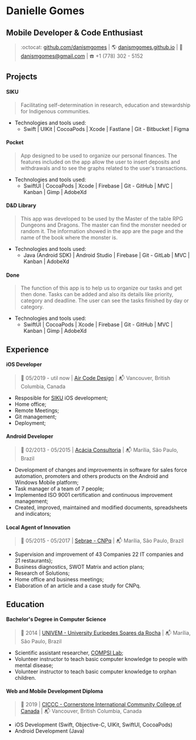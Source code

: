 # Danielle Gomes  
  
## Mobile Developer   &  Code Enthusiast
  
> :octocat: [github.com/danismgomes](https://github.com/danismgomes) |  :earth_americas: [danismgomes.github.io](https://danismgomes.github.io/) | :email: [danismgomes@gmail.com](mailto:danismgomes@gmail.com) | :phone: +1 (778) 302 - 5152  
  
## Projects

#### SIKU
> Facilitating self-determination in research, education and stewardship for Indigenous communities.
* Technologies and tools used:
	* Swift | UIKit | CocoaPods | Xcode | Fastlane | Git - Bitbucket | Figma

#### Pocket
> App designed to be used to organize our personal finances. The features included on the app allow the user to insert deposits and withdrawals and to see the graphs related to the user's transactions. 
* Technologies and tools used:
	* SwiftUI | CocoaPods | Xcode | Firebase | Git - GitHub | MVC | Kanban | Gimp | AdobeXd

#### D&D Library
> This app was developed to be used by the Master of the table RPG Dungeons and Dragons. The master can find the monster needed or random it. The information showed in the app are the page and the name of the book where the monster is.
* Technologies and tools used:
	* Java (Android SDK) | Android Studio | Firebase | Git - GitLab | MVC | Kanban | AdobeXd

#### Done
> The function of this app is to help us to organize our tasks and get then done. Tasks can be added and also its details like priority, category and deadline. The user can see the tasks finished by day or category.
* Technologies and tools used:
	* SwiftUI | CocoaPods | Xcode | Firebase | Git - GitHub | MVC | Kanban | Gimp | AdobeXd

## Experience

#### iOS Developer  
> :date: 05/2019 - util now | [Air Code Design](https://aircodedesign.com/) | :mailbox_with_mail: Vancouver, British Columbia, Canada
* Resposible for [SIKU](https://siku.org/) iOS development;
* Home office;
* Remote Meetings;
* Git management;
* Deployment;

#### Android Developer  
> :date: 02/2013 -  05/2015 | [Acácia Consultoria](https://www.acaciaconsultoria.com.br/) | :mailbox_with_mail: Marília, São Paulo, Brazil
* Development of changes and improvements in software for sales force automation, promoters and others products on the Android and Windows Mobile platform;
* Task manager of a team of 7 people;  
* Implemented ISO 9001 certification and continuous improvement management;  
* Created, improved, maintained and modified documents, spreadsheets and indicators; 

#### Local Agent of Innovation
> :date: 05/2015 -  05/2017 | [Sebrae - CNPq](https://www.sebrae.com.br/sites/PortalSebrae/Programas/agentes-locais-de-inovacao-receba-o-sebrae-na-sua-empresa,8f51d53342603410VgnVCM100000b272010aRCRD) | :mailbox_with_mail: Marília, São Paulo, Brazil
* Supervision and improvement of 43 Companies 22 IT companies and  
21 restaurants);  
* Business diagnostics, SWOT Matrix and action plans;  
* Research of Solutions;  
* Home office and business meetings;  
* Elaboration of an article and a case study for CNPq.

## Education

#### Bachelor's Degree in Computer Science
> :date: 2014 | [UNIVEM - University Eurípedes Soares da Rocha](https://www.univem.edu.br/cursos/ciencia-da-computacao) | :mailbox_with_mail: Marília, São Paulo, Brazil
* Scientific assistant researcher, [COMPSI Lab](https://compsi.univem.edu.br/);
* Volunteer instructor to teach basic computer knowledge to people with mental disease;
* Volunteer instructor to teach basic computer knowledge to orphan children.

#### Web and Mobile Development Diploma

> :date: 2019 | [CICCC - Cornerstone International Community College of Canada](https://ciccc.ca/programs/web-mobile-application-development-diploma/) | :mailbox_with_mail:  Vancouver, British Columbia, Canada
* iOS Development (Swift, Objective-C, UIKit, SwiftUI, CocoaPods)
* Android Development (Java)
